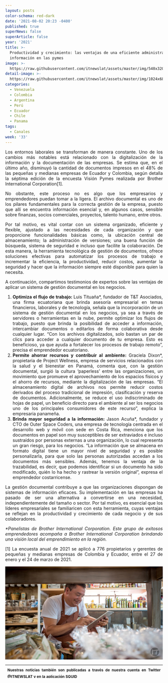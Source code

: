 ```yaml
---
layout: posts
color-schema: red-dark
date: '2021-08-02 20:23 -0400'
published: true
superNews: false
superArticle: false
year: '2021'
title: >-
  Productividad y crecimiento: las ventajas de una eficiente administración de
  información en las pymes
image: >-
  https://raw.githubusercontent.com/itnewslat/assets/master/img/540x320/PYME-p.jpg
detail-image: >-
  https://raw.githubusercontent.com/itnewslat/assets/master/img/1024x680/PYME-g.jpg
categories:
  - Venezuela
  - Colombia
  - Argentina
  - Perú
  - Ecuador
  - Chile
  - Panama
tags:
  - Canales
week: '33'
---
```

<p style="text-align: justify;">Los entornos laborales se transforman de manera constante. Uno de los cambios más notables está relacionado con la digitalización de la información y la documentación de las empresas. Se estima que, en el último año, disminuyó la cantidad de documentos impresos en el 48% de las pequeñas y medianas empresas de Ecuador y Colombia, según detalla la séptima edición de la encuesta Visión Pymes realizada por Brother International Corporation[1].</p>
<p style="text-align: justify;">No obstante, este proceso no es algo que los empresarios y emprendedores puedan tomar a la ligera. El archivo documental es uno de los pilares fundamentales para la correcta gestión de la empresa, puesto que allí se encuentra información esencial y, en algunos casos, sensible sobre finanzas, socios comerciales, proyectos, talento humano, entre otros.</p>
<p style="text-align: justify;">Por tal motivo, es vital contar con un sistema organizado, eficiente y flexible, ajustado a las necesidades de cada organización y que proporcione funcionalidades básicas como, la ubicación central de almacenamiento; la administración de versiones; una buena función de búsqueda, sistema de seguridad e incluso que facilite la colaboración. De esta manera, la herramienta tecnológica de gestión de documentos, ofrece soluciones efectivas para automatizar los procesos de trabajo e incrementar la eficiencia, la productividad, reducir costos, aumentar la seguridad y hacer que la información siempre esté disponible para quien la necesita.</p>
<p style="text-align: justify;">A continuación, compartimos testimonios de expertos sobre las ventajas de aplicar un sistema de gestión documental en los negocios.</p>

<ol style="text-align: justify;" start="1">
	<li><strong>Optimiza el flujo de trabajo: </strong>Luis Tituaña*, fundador de T&amp;T Asociados, una firma ecuatoriana que brinda asesoría empresarial en temas financieros, laborales y de tecnología, señala que la incorporación de un sistema de gestión documental en los negocios, ya sea a través de servidores o herramientas en la nube, permite optimizar los flujos de trabajo, puesto que brinda la posibilidad de acceder a información, intercambiar documentos o editarlos de forma colaborativa desde cualquier lugar. “Con los archivos digitalizados, solo bastan un par de clics para acceder a cualquier documento de tu empresa. Esto es beneficioso, ya que ayuda a fortalecer los procesos de trabajo remoto”, precisa el emprendedor ecuatoriano.</li>
	<li><strong>Permite ahorrar recursos y contribuir al ambiente: </strong>Graciela Dixon*, propietaria de Project Wellness, empresa de servicios relacionados con la salud y el bienestar en Panamá, comenta que, con la gestión documental, surgió la cultura ‘paperless’ entre las organizaciones, un movimiento que promueve el aprovechamiento de los espacios físicos y el ahorro de recursos, mediante la digitalización de las empresas. “El almacenamiento digital de archivos nos permite reducir costos derivados del proceso tradicional de impresión, clasificación y reserva de documentos. Adicionalmente, se reduce el uso indiscriminado de hojas de papel, un beneficio directo para el ambiente al ser los negocios uno de los principales consumidores de este recurso”, explica la empresaria panameña.</li>
	<li><strong>Brinda mayor seguridad a la información: </strong>Jason Acuña*, fundador y CTO de Outer Space Coders, una empresa de tecnología centrada en el desarrollo web y móvil con sede en Costa Rica, menciona que los documentos en papel son muy susceptibles de ser extraviados e incluso sustraídos por personas externas a una organización, lo cual representa un gran riesgo, para los negocios. “La información que se almacena en formato digital tiene un mayor nivel de seguridad y es posible personalizarla, para que solo las personas autorizadas accedan a los documentos más sensibles. Además, tenemos la ventaja de la trazabilidad, es decir, que podemos identificar si un documento ha sido modificado, quién lo ha hecho y rastrear la versión original”, expresa el emprendedor costarricense.</li>
</ol>
<p style="text-align: justify;">La gestión documental contribuye a que las organizaciones dispongan de sistemas de información eficaces. Su implementación en las empresas ha pasado de ser una alternativa a convertirse en una necesidad, independientemente del tamaño o sector. Por tal motivo, es esencial que los líderes empresariales se familiaricen con esta herramienta, cuyas ventajas se reflejan en la productividad y crecimiento de cada negocio y de sus colaboradores.</p>
<p style="text-align: justify;"><em>*Panelistas de Brother International Corporation. </em><em>Este grupo de exitosos emprendedores acompaña a Brother International Corporation brindando una visión local del emprendimiento en la región.</em></p>
<p style="text-align: justify;">[1] La encuesta anual de 2021 se aplicó a 776 propietarios y gerentes de pequeñas y medianas empresas de Colombia y Ecuador, entre el 27 de enero y el 24 de marzo de 2021.</p>

![](https://raw.githubusercontent.com/itnewslat/assets/master/img/540x320/PYME-p.jpg)

<table style="height: 42px;" width="569">
<tbody>
<tr>
<td style="text-align: justify;"><sub><strong>Nuestras noticias también son publicadas a través de nuestra cuenta en Twitter <a href="https://twitter.com/itnewslat?lang=es">@ITNEWSLAT</a> y en la aplicación <a href="https://squidapp.co/en/">SQUID</a></strong></sub></td>
</tr>
</tbody>
</table>
